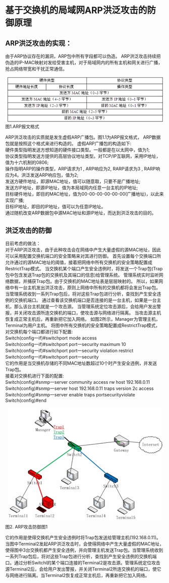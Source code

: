 # 基于交换机的局域网ARP洪泛攻击的防御原理
## ARP洪泛攻击的实现：  
由于ARP协议存在的漏洞，ARP包中所有字段都可以伪造。
ARP洪泛攻击持续把伪造的IP-MAC映射对发给受害主机，对于局域网内的所有主机和网关进行广播，抢占网络带宽和干扰正常通信。

![image](https://github.com/weiyi1024/github-tutorial/raw/master/ARP报文格式.jpg)  
图1.ARP报文格式	

ARP洪泛攻击的实质就是发生虚假ARP广播包。图1.1为ARP报文格式， ARP数据包就是按照这个格式来进行构造的。
虚假ARP广播包的构造如下:  
硬件类型指明发送方想知道的硬件接口类型。一般都是在以太网中，值为1;  
协议类型指明发送方提供的高层协议地址类型。对TCP/IP互联网，采用IP地址，值为十六机制的0806;  
操作指明ARP的操作类型，ARP请求为1 ,  ARP响应为2,  RARP请求为3 ,  RARP响应为4。洪泛发送ARP响应包，值为2;  
发送方硬件地址，即源MAC地址，值可以随意取，只要不是广播地址;  
发送方IP地址，即源IP地址，值为本局域网内任意一台主机的IP地址;  
目标硬件地址，即目的MAC地址，值为00-00-00-00-00-00(广播地址)，以此来实现广播;  
目标IP地址，即目的IP地址，值可以为任意IP地址。  
通过随机改变ARP数据包中源MAC地址和源IP地址，而达到洪泛攻击的目的。  
	
## 洪泛攻击的防御
目前考虑的做法：  
对于ARP洪泛攻击，由于此种攻击会在网络中产生大量虚假的源MAC地址，因此可以采用配置交换机端口的安全策略来对其进行防御。
首先设置每个交换端口所允许通过的源MAC地址的阈值，接着把网络中所有交换机的安全策略配置成RestrictTrap模式。
当交换机某个端口产生安全违例时，将发送一个Trap包(Trap包中包含发送Trap包的交换机及其端口的信息)给管理系统。
管理系统实时监听网络数据，并捕获Trap包。由于交换机的MAC地址表是层层映射的。
所以，如果网络中有一台主机发出洪泛攻击，原则上网络中所有的交换机都将会发出Trap包。
当管理系统收到一系列Trap包后，将对这些Trap包进行分析，查找到产生安全违例的交换机端口。
通过查看该交换机端口是否连接的是一台主机，如果是一台主机，那么该台主机就是一个攻击源。
当管理系统定位攻击源后，会给用户发出警报，并关闭攻击源所连交换机的端口，使攻击源与网络进行隔离。
当攻击源主机恢复成正常主机后，再重新把它加入网络。
如图2所示，Manager为管理主机，Terminal为用户主机。
将图中所有交换机的安全策略配置成RestrictTrap模式，对交换机每个端口都进行如下配置:  
Switch(config一if)#switchport mode access  
Switch(config一if)#switchport port一security maximum 10  
Switch(config一if)#switchport port一security violation restrict  
Switch(config一if)#switchport port一security  
它的作用是当交换机存储的不同MAC地址数超过10个时产生安全违例，并发送Trap包。  
接着对交换机进行下面的配置:  
Switch(config)#snmp一server community access rw host 192.168.0.11  
Switch(config)#snmp一server host 192.168.0.11 traps version 2c access  
Switch(config)#snmp一server enable traps portsecurityviolate  
Switch(config)#end  

![image](https://github.com/weiyi1024/github-tutorial/raw/master/ARP攻击防御图1.jpg)  
图2. ARP攻击防御图1  

它的作用是使得交换机产生安全违例时将Trap包发送给管理主机(192.168.0.11)。当图中Terminal2发起ARP洪泛攻击时，会使得网络中产生大量虚假的MAC地址，使得图中3台交换机都产生安全违例，并向管理主机发送Trap包。当管理系统收到一系列Trap包后，将对这些Trap包进行分析，查找到产生安全违例的交换机端口。通过分析Switchl的某个端口连接的Terminal2是攻击源。管理系统定位攻击源Terminal2后，会给用户发出警报，并关闭Terminal2所连交换机的端口，使它与网络进行隔离。当Terminal2恢复成正常主机后，再重新把它加入网络。
